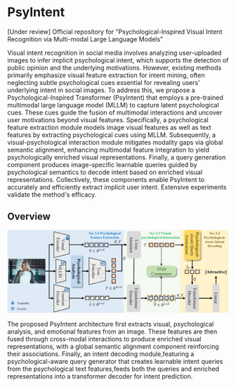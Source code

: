 # PsyIntent
\[Under review\] Official repository for "Psychological-Inspired Visual Intent Recognition via Multi-modal Large Language Models"

Visual intent recognition in social media involves analyzing user-uploaded images to infer implicit psychological intent, which supports the detection of public opinion and the underlying motivations. However, existing methods primarily emphasize visual feature extraction for intent mining, often neglecting subtle psychological cues essential for revealing users' underlying intent in social images. To address this, we propose a Psychological-Inspired Transformer (PsyIntent) that employs a pre-trained multimodal large language model (MLLM) to capture latent psychological cues. These cues guide the fusion of multimodal interactions and uncover user motivations beyond visual features. Specifically, a psychological feature extraction module models image visual features as well as text features by extracting psychological cues using MLLM. Subsequently, a visual-psychological interaction module mitigates modality gaps via global semantic alignment, enhancing multimodal feature integration to yield psychologically enriched visual representations. Finally, a query generation component produces image-specific learnable queries guided by psychological semantics to decode intent based on enriched visual representations. Collectively, these components enable PsyIntent to accurately and efficiently extract implicit user intent. Extensive experiments validate the method's efficacy.


## Overview

![Model Overview](method.png)  

The proposed PsyIntent architecture first extracts visual, psychological analysis, and emotional features from an image. These features are then fused through cross-modal interactions to produce enriched visual representations, with a global semantic alignment component reinforcing their associations. Finally, an intent decoding module,featuring a psychological-aware query generator that creates learnable intent queries from the psychological text features,feeds both the queries and enriched representations into a transformer decoder for intent prediction.
